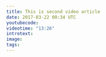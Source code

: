 ```yaml
---
title: This is second video article
date: 2017-03-22 00:34 UTC
youtubecode:
videotime: "13:26"
introtext:
image:
tags:
---
```

